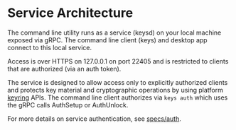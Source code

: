 # Service Architecture

The command line utility runs as a service (keysd) on your local machine exposed via gRPC. The command line client (keys) and desktop app connect to this local service.

Access is over HTTPS on 127.0.0.1 on port 22405 and is restricted to clients that are authorized (via an auth token).

The service is designed to allow access only to explicitly authorized clients and protects key material and
cryptographic operations by using platform [keyring](specs/keyring.md) APIs. The command line client authorizes via
`keys auth` which uses the gRPC calls AuthSetup or AuthUnlock.

For more details on service authentication, see [specs/auth](specs/auth.md).
